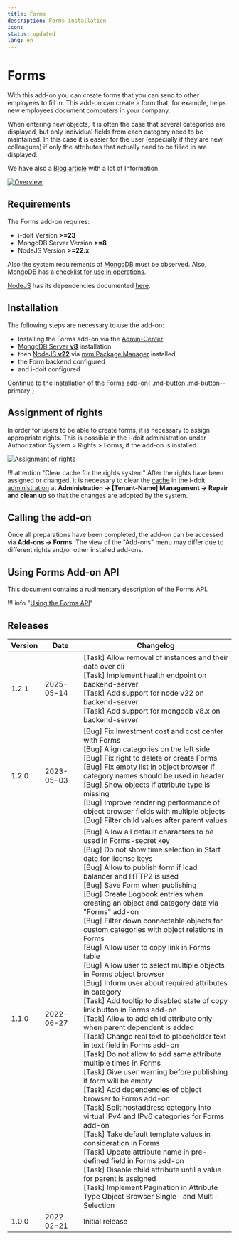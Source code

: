 ```yaml
---
title: Forms
description: Forms installation
icon:
status: updated
lang: en
---
```


# Forms

With this add-on you can create forms that you can send to other employees to fill in. This add-on can create a form that, for example, helps new employees document computers in your company.

When entering new objects, it is often the case that several categories are displayed, but only individual fields from each category need to be maintained. In this case it is easier for the user (especially if they are new colleagues) if only the attributes that actually need to be filled in are displayed.

We have also a [Blog article](https://www.i-doit.com/en/blog/the-new-i-doit-pro-forms-add-on/) with a lot of Information.

[![Overview](../../assets/images/en/i-doit-add-ons/forms/1-forms.png)](../../assets/images/en/i-doit-add-ons/forms/1-forms.png)

## Requirements

The Forms add-on requires:

*   i-doit Version **\>=23**
*   MongoDB Server Version **\>=8**
*   NodeJS Version **\>=22.x**

Also the system requirements of [MongoDB](https://docs.mongodb.com/manual/administration/production-notes/#mongodb-binaries) must be observed. Also, MongoDB has a [checklist for use in operations](https://docs.mongodb.com/manual/administration/production-checklist-operations/#operations-checklist).

[NodeJS](https://nodejs.org/en/download/current/) has its dependencies documented [here](https://nodejs.org/en/docs/).

## Installation

The following steps are necessary to use the add-on:

*   Installing the Forms add-on via the [Admin-Center](../../system-administration/admin-center.md)
*   [MongoDB Server **v8**](https://docs.mongodb.com/manual/installation/) installation
*   then [NodeJS **v22**](https://nodejs.org/en/download/current/) via [nvm Package Manager](https://nodejs.org/en/download/package-manager/) installed
*   the Form backend configured
*   and i-doit configured

[Continue to the installation of the Forms add-on](install-forms-addon.md){ .md-button .md-button--primary }

## Assignment of rights

In order for users to be able to create forms, it is necessary to assign appropriate rights. This is possible in the i-doit administration under Authorization System > Rights > Forms, if the add-on is installed.

[![Assignment of rights](../../assets/images/en/i-doit-add-ons/forms/2-forms.png)](../../assets/images/en/i-doit-add-ons/forms/2-forms.png)

!!! attention "Clear cache for the rights system"
    After the rights have been assigned or changed, it is necessary to clear the [cache](../../system-administration/administration/tenant-management/repair-and-clean-up.md) in the i-doit [administration](../../system-administration/administration/index.md) at **Administration → [Tenant-Name] Management → Repair and clean up** so that the changes are adopted by the system.

## Calling the add-on

Once all preparations have been completed, the add-on can be accessed via **Add-ons → Forms**. The view of the "Add-ons" menu may differ due to different rights and/or other installed add-ons.

## Using Forms Add-on API

This document contains a rudimentary description of the Forms API.

!!! info "[Using the Forms API](using-forms-api.md)"

## Releases

| Version | Date       | Changelog                                                                                                                                                                                                                                                                                                                                                                                                                                                                                                                                                                                                                                                                                                                                                                                                                                                                                                                                                                                                                                                                                                                                                                                                                                                                                                                                                                                                                                                                                                   |
| ------- | ---------- | ----------------------------------------------------------------------------------------------------------------------------------------------------------------------------------------------------------------------------------------------------------------------------------------------------------------------------------------------------------------------------------------------------------------------------------------------------------------------------------------------------------------------------------------------------------------------------------------------------------------------------------------------------------------------------------------------------------------------------------------------------------------------------------------------------------------------------------------------------------------------------------------------------------------------------------------------------------------------------------------------------------------------------------------------------------------------------------------------------------------------------------------------------------------------------------------------------------------------------------------------------------------------------------------------------------------------------------------------------------------------------------------------------------------------------------------------------------------------------------------------------------- |
| 1.2.1   | 2025-05-14 | [Task] Allow removal of instances and their data over cli<br> [Task] Implement health endpoint on backend-server<br>[Task] Add support for node v22 on backend-server<br>[Task] Add support for mongodb v8.x on backend-server                                                                                                                                                                                                                                                                                                                                                                                                                                                                                                                                                                                                                                                                                                                                                                                                                                                                                                                                                                                                                                                                                                                                                                                                                                                                              |
| 1.2.0   | 2023-05-03 | [Bug] Fix Investment cost and cost center with Forms<br> [Bug] Align categories on the left side<br>[Bug] Fix right to delete or create Forms<br>[Bug] Fix empty list in object browser if category names should be used in header<br>[Bug] Show objects if attribute type is missing<br>[Bug] Improve rendering performance of object browser fields with multiple objects<br>[Bug] Filter child values after parent values                                                                                                                                                                                                                                                                                                                                                                                                                                                                                                                                                                                                                                                                                                                                                                                                                                                                                                                                                                                                                                                                                |
| 1.1.0   | 2022-06-27 | [Bug] Allow all default characters to be used in Forms-secret key  <br>[Bug] Do not show time selection in Start date for license keys  <br>[Bug] Allow to publish form if load balancer and HTTP2 is used  <br>[Bug] Save Form when publishing  <br>[Bug] Create Logbook entries when creating an object and category data via "Forms" add-on  <br>[Bug] Filter down connectable objects for custom categories with object relations in Forms  <br>[Bug] Allow user to copy link in Forms table  <br>[Bug] Allow user to select multiple objects in Forms object browser  <br>[Bug] Inform user about required attributes in category  <br>[Task] Add tooltip to disabled state of copy link button in Forms add-on  <br>[Task] Allow to add child attribute only when parent dependent is added  <br>[Task] Change real text to placeholder text in text field in Forms add-on  <br>[Task] Do not allow to add same attribute multiple times in Forms  <br>[Task] Give user warning before publishing if form will be empty  <br>[Task] Add dependencies of object browser to Forms add-on  <br>[Task] Split hostaddress category into virtual IPv4 and IPv6 categories for Forms add-on  <br>[Task] Take default template values in consideration in Forms  <br>[Task] Update attribute name in pre-defined field in Forms add-on  <br>[Task] Disable child attribute until a value for parent is assigned  <br>[Task] Implement Pagination in Attribute Type Object Browser Single- and Multi-Selection |
| 1.0.0   | 2022-02-21 | Initial release                                                                                                                                                                                                                                                                                                                                                                                                                                                                                                                                                                                                                                                                                                                                                                                                                                                                                                                                                                                                                                                                                                                                                                                                                                                                                                                                                                                                                                                                                             |
